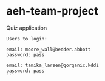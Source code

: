 # aeh-team-project
Quiz application

````
Users to login:

email: moore_wall@bedder.abbott
password: pass

email: tamika_larsen@gorganic.kddi
password: pass
```